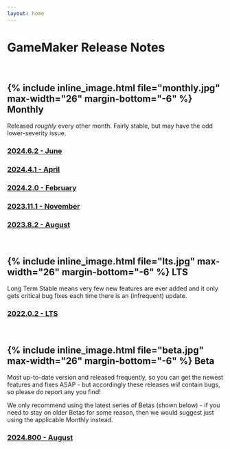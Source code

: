 ```yaml
---
layout: home
---
```

# GameMaker Release Notes

<br/>

## {% include inline_image.html file="monthly.jpg" max-width="26" margin-bottom="-6" %} Monthly

Released _roughly_ every other month. Fairly stable, but may have the odd lower-severity issue.

### [2024.6.2 - June](\release-notes\2024\6)
### [2024.4.1 - April](\release-notes\2024\4)
### [2024.2.0 - February](\release-notes\2024\2)
### [2023.11.1 - November](\release-notes\2023\11)
### [2023.8.2 - August](\release-notes\2023\8)

<br/>

## {% include inline_image.html file="lts.jpg" max-width="26" margin-bottom="-6" %} LTS

Long Term Stable means very few new features are ever added and it only gets critical bug fixes each time there is an (infrequent) update.

### [2022.0.2 - LTS](\release-notes\2022\0)

<br/>

## {% include inline_image.html file="beta.jpg" max-width="26" margin-bottom="-6" %} Beta

Most up-to-date version and released frequently, so you can get the newest features and fixes ASAP - but accordingly these releases _will_ contain bugs, so please do report any you find!

We only recommend using the latest series of Betas (shown below) - if you need to stay on older Betas for some reason, then we would suggest just using the applicable Monthly instead.

### [2024.800 - August](\release-notes\2024\800)
